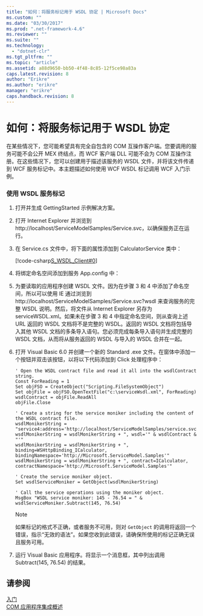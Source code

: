 ```yaml
---
title: "如何：将服务标记用于 WSDL 协定 | Microsoft Docs"
ms.custom: ""
ms.date: "03/30/2017"
ms.prod: ".net-framework-4.6"
ms.reviewer: ""
ms.suite: ""
ms.technology: 
  - "dotnet-clr"
ms.tgt_pltfrm: ""
ms.topic: "article"
ms.assetid: a88d9650-bb50-4f48-8c85-12f5ce98a83a
caps.latest.revision: 8
author: "Erikre"
ms.author: "erikre"
manager: "erikre"
caps.handback.revision: 8
---
```

# 如何：将服务标记用于 WSDL 协定
在某些情况下，您可能希望具有完全自包含的 COM 互操作客户端。您要调用的服务可能不会公开 MEX 终结点，而 WCF 客户端 DLL 可能不会为 COM 互操作注册。在这些情况下，您可以创建用于描述该服务的 WSDL 文件，并将该文件传递到 WCF 服务标记中。本主题描述如何使用 WCF WSDL 标记调用 WCF 入门示例。  
  
### 使用 WSDL 服务标记  
  
1.  打开并生成 GettingStarted 示例解决方案。  
  
2.  打开 Internet Explorer 并浏览到 http:\/\/localhost\/ServiceModelSamples\/Service.svc，以确保服务正在运行。  
  
3.  在 Service.cs 文件中，将下面的属性添加到 CalculatorService 类中：  
  
     [!code-csharp[S_WSDL_Client#0](../../../../samples/snippets/csharp/VS_Snippets_CFX/s_wsdl_client/cs/service.cs#0)]  
  
4.  将绑定命名空间添加到服务 App.config 中：  
  
  
  
5.  为要读取的应用程序创建 WSDL 文件。因为在步骤 3 和 4 中添加了命名空间，所以可以使用 IE 通过浏览到 http:\/\/localhost\/ServiceModelSamples\/Service.svc?wsdl 来查询服务的完整 WSDL 说明。然后，将文件从 Internet Explorer 另存为 serviceWSDL.xml。如果未在步骤 3 和 4 中指定命名空间，则从查询上述 URL 返回的 WSDL 文档将不是完整的 WSDL。返回的 WSDL 文档将包括导入其他 WSDL 文档的多条导入语句。您必须完成每条导入语句并生成完整的 WSDL 文档，从而将从服务返回的 WSDL 与导入的 WSDL 合并在一起。  
  
6.  打开 Visual Basic 6.0 并创建一个新的 Standard .exe 文件。在窗体中添加一个按钮并双击该按钮，以将以下代码添加到 Click 处理程序中：  
  
    ```  
    ' Open the WSDL contract file and read it all into the wsdlContract string.  
    Const ForReading = 1  
    Set objFSO = CreateObject("Scripting.FileSystemObject")  
    Set objFile = objFSO.OpenTextFile("c:\serviceWsdl.xml", ForReading)  
    wsdlContract = objFile.ReadAll  
    objFile.Close  
  
    ' Create a string for the service moniker including the content of the WSDL contract file.  
    wsdlMonikerString = "service4:address='http://localhost/ServiceModelSamples/service.svc'"  
    wsdlMonikerString = wsdlMonikerString + ", wsdl='" & wsdlContract & "'"  
    wsdlMonikerString = wsdlMonikerString + ", binding=WSHttpBinding_ICalculator, bindingNamespace='http://Microsoft.ServiceModel.Samples'"  
    wsdlMonikerString = wsdlMonikerString + ", contract=ICalculator, contractNamespace='http://Microsoft.ServiceModel.Samples'"  
  
    ' Create the service moniker object.  
    Set wsdlServiceMoniker = GetObject(wsdlMonikerString)  
  
    ' Call the service operations using the moniker object.  
    MsgBox "WSDL service moniker: 145 - 76.54 = " & wsdlServiceMoniker.Subtract(145, 76.54)  
    ```  
  
    > [!NOTE]
    >  如果标记的格式不正确，或者服务不可用，则对 `GetObject` 的调用将返回一个错误，指示“无效的语法”。如果您收到此错误，请确保所使用的标记正确无误且服务可用。  
  
7.  运行 Visual Basic 应用程序。将显示一个消息框，其中列出调用 Subtract\(145, 76.54\) 的结果。  
  
## 请参阅  
 [入门](../../../../docs/framework/wcf/samples/getting-started-sample.md)   
 [COM 应用程序集成概述](../../../../docs/framework/wcf/feature-details/integrating-with-com-applications-overview.md)